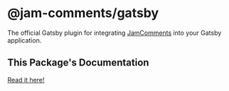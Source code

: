 # @jam-comments/gatsby

The official Gatsby plugin for integrating [JamComments](https://jamcomments.com) into your Gatsby application.

## This Package's Documentation

[Read it here!](https://jamcomments.com/docs/integrations/gatsby/)
